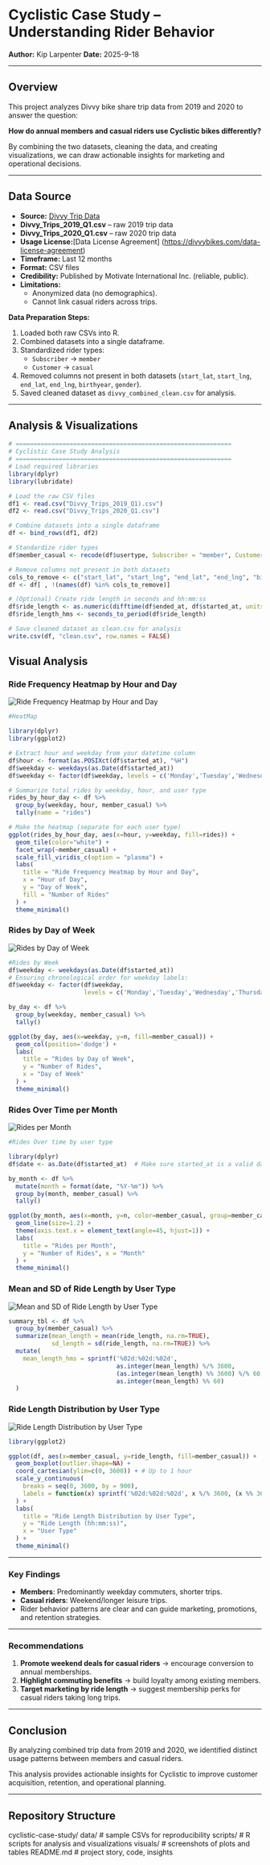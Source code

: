 # Cyclistic Case Study – Understanding Rider Behavior

**Author:** Kip Larpenter 
**Date:** 2025-9-18

---

## Overview

This project analyzes Divvy bike share trip data from 2019 and 2020 to answer the question:  

**How do annual members and casual riders use Cyclistic bikes differently?**  

By combining the two datasets, cleaning the data, and creating visualizations, we can draw actionable insights for marketing and operational decisions.

---

## Data Source
- **Source:** [Divvy Trip Data](https://divvy-tripdata.s3.amazonaws.com/index.html)
- **Divvy_Trips_2019_Q1.csv** – raw 2019 trip data  
- **Divvy_Trips_2020_Q1.csv** – raw 2020 trip data  
- **Usage License:**[Data License Agreement] (https://divvybikes.com/data-license-agreement)
- **Timeframe:** Last 12 months  
- **Format:** CSV files  
- **Credibility:** Published by Motivate International Inc. (reliable, public).  
- **Limitations:**  
  - Anonymized data (no demographics).  
  - Cannot link casual riders across trips.  


**Data Preparation Steps:**

1. Loaded both raw CSVs into R.  
2. Combined datasets into a single dataframe.  
3. Standardized rider types:  
   - `Subscriber` → `member`  
   - `Customer` → `casual`  
4. Removed columns not present in both datasets (`start_lat`, `start_lng`, `end_lat`, `end_lng`, `birthyear`, `gender`).  
5. Saved cleaned dataset as `divvy_combined_clean.csv` for analysis.

---

## Analysis & Visualizations

```r
# ============================================================
# Cyclistic Case Study Analysis
# ============================================================
# Load required libraries
library(dplyr)
library(lubridate)

# Load the raw CSV files
df1 <- read.csv("Divvy_Trips_2019_Q1).csv")
df2 <- read.csv("Divvy_Trips_2020_Q1.csv")

# Combine datasets into a single dataframe
df <- bind_rows(df1, df2)

# Standardize rider types
df$member_casual <- recode(df$usertype, Subscriber = "member", Customer = "casual")

# Remove columns not present in both datasets
cols_to_remove <- c("start_lat", "start_lng", "end_lat", "end_lng", "birthyear", "gender", "tripduration")
df <- df[ , !(names(df) %in% cols_to_remove)]

# (Optional) Create ride length in seconds and hh:mm:ss
df$ride_length <- as.numeric(difftime(df$ended_at, df$started_at, units = "secs"))
df$ride_length_hms <- seconds_to_period(df$ride_length)

# Save cleaned dataset as clean.csv for analysis
write.csv(df, "clean.csv", row.names = FALSE)
```
## Visual Analysis

### Ride Frequency Heatmap by Hour and Day
![Ride Frequency Heatmap by Hour and Day](HeatMap.png)

```r
#HeatMap

library(dplyr)
library(ggplot2)

# Extract hour and weekday from your datetime column
df$hour <- format(as.POSIXct(df$started_at), "%H")
df$weekday <- weekdays(as.Date(df$started_at))
df$weekday <- factor(df$weekday, levels = c('Monday','Tuesday','Wednesday','Thursday','Friday','Saturday','Sunday'))

# Summarize total rides by weekday, hour, and user type
rides_by_hour_day <- df %>%
  group_by(weekday, hour, member_casual) %>%
  tally(name = "rides")

# Make the heatmap (separate for each user type)
ggplot(rides_by_hour_day, aes(x=hour, y=weekday, fill=rides)) +
  geom_tile(color="white") +
  facet_wrap(~member_casual) +
  scale_fill_viridis_c(option = "plasma") +
  labs(
    title = "Ride Frequency Heatmap by Hour and Day",
    x = "Hour of Day",
    y = "Day of Week",
    fill = "Number of Rides"
  ) +
  theme_minimal()
```

### Rides by Day of Week
![Rides by Day of Week](RidesByWeek.png)

```r
#Rides by Week
df$weekday <- weekdays(as.Date(df$started_at))
# Ensuring chronological order for weekday labels:
df$weekday <- factor(df$weekday, 
                     levels = c('Monday','Tuesday','Wednesday','Thursday','Friday','Saturday','Sunday'))

by_day <- df %>%
  group_by(weekday, member_casual) %>%
  tally()

ggplot(by_day, aes(x=weekday, y=n, fill=member_casual)) +
  geom_col(position='dodge') +
  labs(
    title = "Rides by Day of Week", 
    y = "Number of Rides", 
    x = "Day of Week"
  ) +
  theme_minimal()
```

### Rides Over Time per Month
![Rides per Month](PerMonth.png)

```r
#Rides Over time by user type

library(dplyr)
df$date <- as.Date(df$started_at)  # Make sure started_at is a valid date

by_month <- df %>%
  mutate(month = format(date, "%Y-%m")) %>%
  group_by(month, member_casual) %>%
  tally()

ggplot(by_month, aes(x=month, y=n, color=member_casual, group=member_casual)) +
  geom_line(size=1.2) +
  theme(axis.text.x = element_text(angle=45, hjust=1)) +
  labs(
    title = "Rides per Month",
    y = "Number of Rides", x = "Month"
  ) +
  theme_minimal()
```

### Mean and SD of Ride Length by User Type
![Mean and SD of Ride Length by User Type](MeanSDMemberType.png)
```r
summary_tbl <- df %>%
  group_by(member_casual) %>%
  summarize(mean_length = mean(ride_length, na.rm=TRUE),
            sd_length = sd(ride_length, na.rm=TRUE)) %>%
  mutate(
    mean_length_hms = sprintf('%02d:%02d:%02d',
                              as.integer(mean_length) %/% 3600,
                              (as.integer(mean_length) %% 3600) %/% 60,
                              as.integer(mean_length) %% 60)
  )
```

### Ride Length Distribution by User Type
![Ride Length Distribution by User Type](BoxPlot2.png)
```r
library(ggplot2)

ggplot(df, aes(x=member_casual, y=ride_length, fill=member_casual)) +
  geom_boxplot(outlier.shape=NA) +
  coord_cartesian(ylim=c(0, 3600)) + # Up to 1 hour
  scale_y_continuous(
    breaks = seq(0, 3600, by = 900),
    labels = function(x) sprintf('%02d:%02d:%02d', x %/% 3600, (x %% 3600) %/% 60, x %% 60)
  ) +
  labs(
    title = "Ride Length Distribution by User Type", 
    y = "Ride Length (hh:mm:ss)", 
    x = "User Type"
  ) +
  theme_minimal()
```

---

### Key Findings

- **Members**: Predominantly weekday commuters, shorter trips.  
- **Casual riders**: Weekend/longer leisure trips.  
- Rider behavior patterns are clear and can guide marketing, promotions, and retention strategies.

---

### Recommendations

1. **Promote weekend deals for casual riders** → encourage conversion to annual memberships.  
2. **Highlight commuting benefits** → build loyalty among existing members.  
3. **Target marketing by ride length** → suggest membership perks for casual riders taking long trips.

---

## Conclusion

By analyzing combined trip data from 2019 and 2020, we identified distinct usage patterns between members and casual riders.  

This analysis provides actionable insights for Cyclistic to improve customer acquisition, retention, and operational planning.

---

## Repository Structure

cyclistic-case-study/
data/           # sample CSVs for reproducibility
scripts/        # R scripts for analysis and visualizations
visuals/        # screenshots of plots and tables
README.md       # project story, code, insights




